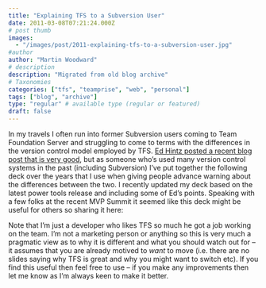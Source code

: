 ```yaml
---
title: "Explaining TFS to a Subversion User"
date: 2011-03-08T07:21:24.000Z
# post thumb
images:
  - "/images/post/2011-explaining-tfs-to-a-subversion-user.jpg"
#author
author: "Martin Woodward"
# description
description: "Migrated from old blog archive"
# Taxonomies
categories: ["tfs", "teamprise", "web", "personal"]
tags: ["blog", "archive"]
type: "regular" # available type (regular or featured)
draft: false
---
```

In my travels I often run into former Subversion users coming to Team Foundation Server and struggling to come to terms with the differences in the version control model employed by TFS.  [Ed Hintz posted a recent blog post that is very good](http://tinyurl.com/svn2tfs), but as someone who’s used many version control systems in the past (including Subversion) I’ve put together the following deck over the years that I use when giving people advance warning about the differences between the two.  I recently updated my deck based on the latest power tools release and including some of Ed’s points.  Speaking with a few folks at the recent MVP Summit it seemed like this deck might be useful for others so sharing it here:  

Note that I’m just a developer who likes TFS so much he got a job working on the team.  I’m not a marketing person or anything so this is very much a pragmatic view as to why it is different and what you should watch out for – it assumes that you are already motived to *want* to move (i.e. there are no slides saying why TFS is great and why you might want to switch etc).  If you find this useful then feel free to use – if you make any improvements then let me know as I’m always keen to make it better.